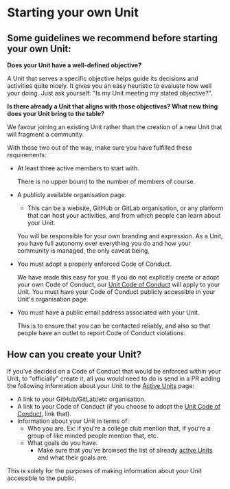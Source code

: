 # Starting your own Unit

## Some guidelines we recommend before starting your own Unit:

**Does your Unit have a well-defined objective?**

A Unit that serves a specific objective helps guide its decisions and activities quite nicely. It gives you an easy heuristic to evaluate how well your doing. Just ask yourself: "Is my Unit meeting my stated objective?".

**Is there already a Unit that aligns with those objectives? What new thing does your Unit bring to the table?**

We favour joining an existing Unit rather than the creation of a new Unit that will fragment a community.

With those two out of the way, make sure you have fulfilled these requirements:

- At least three active members to start with.

    There is no upper bound to the number of members of course.

- A publicly available organisation page.

    - This can be a website, GitHub or GitLab organisation, or any platform that can host your activities, and from which people can learn about your Unit.

    You will be responsible for your own branding and expression. As a Unit, you have full autonomy over everything you do and how your community is managed, the only caveat being,

- You must adopt a properly enforced Code of Conduct.

    We have made this easy for you. If you do not explicitly create or adopt your own Code of Conduct, our [Unit Code of Conduct](../unit-code-of-conduct.md) will apply to your Unit. You must have your Code of Conduct publicly accessible in your Unit's organisation page.

- You must have a public email address associated with your Unit.

    This is to ensure that you can be contacted reliably, and also so that people have an outlet to report Code of Conduct violations.

## How can you create your Unit?
If you've decided on a Code of Conduct that would be enforced within your Unit, to "officially" create it, all you would need to do is send in a PR adding the following information about your Unit to the [Active Units](../active-units.md) page:
* A link to your GitHub/GitLab/etc organisation.
* A link to your Code of Conduct (if you choose to adopt the [Unit Code of Conduct](../unit-code-of-conduct.md), link that).
* Information about your Unit in terms of:
    * Who you are. Ex: if you're a college club mention that, if you're a group of like minded people mention that, etc.
    * What goals do you have.
        * Make sure that you've browsed the list of already [active Units](../active-units.md) and what their goals are.

This is solely for the purposes of making information about your Unit accessible to the public.

